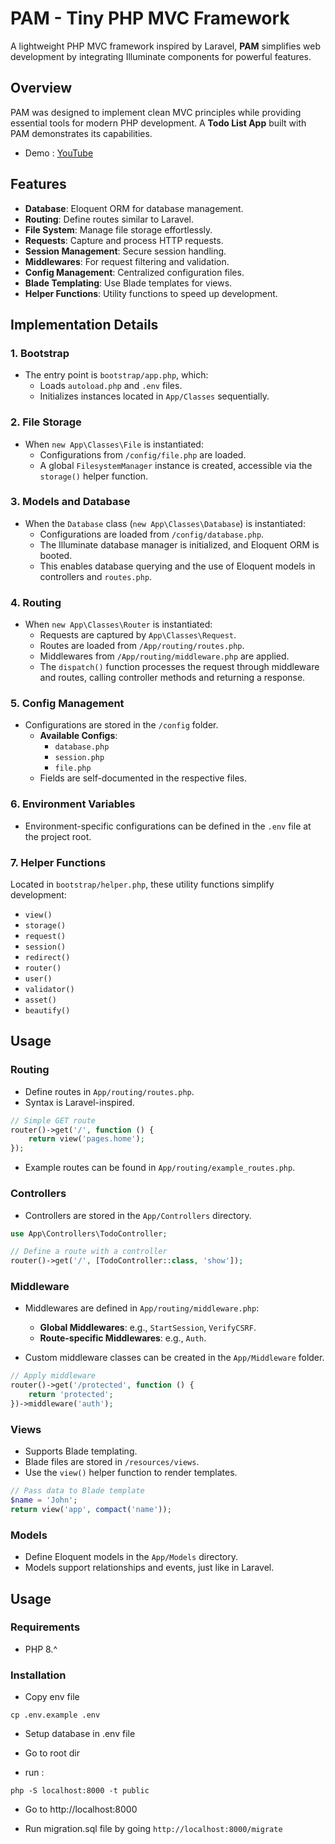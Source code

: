 # **PAM** - Tiny PHP MVC Framework

A lightweight PHP MVC framework inspired by Laravel, **PAM** simplifies web development by integrating Illuminate components for powerful features.

## **Overview**

PAM was designed to implement clean MVC principles while providing essential tools for modern PHP development. A **Todo List App** built with PAM demonstrates its capabilities.

- Demo : [YouTube](https://youtu.be/sj7AaQjmhCY?si=4nTvnt8kY7Mc5WtL)

## **Features**

- **Database**: Eloquent ORM for database management.
- **Routing**: Define routes similar to Laravel.
- **File System**: Manage file storage effortlessly.
- **Requests**: Capture and process HTTP requests.
- **Session Management**: Secure session handling.
- **Middlewares**: For request filtering and validation.
- **Config Management**: Centralized configuration files.
- **Blade Templating**: Use Blade templates for views.
- **Helper Functions**: Utility functions to speed up development.

## **Implementation Details**

### **1. Bootstrap**

- The entry point is `bootstrap/app.php`, which:
  - Loads `autoload.php` and `.env` files.
  - Initializes instances located in `App/Classes` sequentially.

### **2. File Storage**

- When `new App\Classes\File` is instantiated:
  - Configurations from `/config/file.php` are loaded.
  - A global `FilesystemManager` instance is created, accessible via the `storage()` helper function.

### **3. Models and Database**

- When the `Database` class (`new App\Classes\Database`) is instantiated:
  - Configurations are loaded from `/config/database.php`.
  - The Illuminate database manager is initialized, and Eloquent ORM is booted.
  - This enables database querying and the use of Eloquent models in controllers and `routes.php`.

### **4. Routing**

- When `new App\Classes\Router` is instantiated:
  - Requests are captured by `App\Classes\Request`.
  - Routes are loaded from `/App/routing/routes.php`.
  - Middlewares from `/App/routing/middleware.php` are applied.
  - The `dispatch()` function processes the request through middleware and routes, calling controller methods and returning a response.

### **5. Config Management**

- Configurations are stored in the `/config` folder.
  - **Available Configs**:
    - `database.php`
    - `session.php`
    - `file.php`
  - Fields are self-documented in the respective files.

### **6. Environment Variables**

- Environment-specific configurations can be defined in the `.env` file at the project root.

### **7. Helper Functions**

Located in `bootstrap/helper.php`, these utility functions simplify development:

- `view()`
- `storage()`
- `request()`
- `session()`
- `redirect()`
- `router()`
- `user()`
- `validator()`
- `asset()`
- `beautify()`

## **Usage**

### **Routing**

- Define routes in `App/routing/routes.php`.
- Syntax is Laravel-inspired.

```php
// Simple GET route
router()->get('/', function () {
    return view('pages.home');
});
```

- Example routes can be found in `App/routing/example_routes.php`.

### **Controllers**

- Controllers are stored in the `App/Controllers` directory.

```php
use App\Controllers\TodoController;

// Define a route with a controller
router()->get('/', [TodoController::class, 'show']);
```

### **Middleware**

- Middlewares are defined in `App/routing/middleware.php`:

  - **Global Middlewares**: e.g., `StartSession`, `VerifyCSRF`.
  - **Route-specific Middlewares**: e.g., `Auth`.

- Custom middleware classes can be created in the `App/Middleware` folder.

```php
// Apply middleware
router()->get('/protected', function () {
	return 'protected';
})->middleware('auth');
```

### **Views**

- Supports Blade templating.
- Blade files are stored in `/resources/views`.
- Use the `view()` helper function to render templates.

```php
// Pass data to Blade template
$name = 'John';
return view('app', compact('name'));
```

### **Models**

- Define Eloquent models in the `App/Models` directory.
- Models support relationships and events, just like in Laravel.

## Usage

### Requirements

- PHP 8.^

### Installation

- Copy env file

```
cp .env.example .env
```

- Setup database in .env file

- Go to root dir
- run :

```
php -S localhost:8000 -t public
```

- Go to http://localhost:8000

- Run migration.sql file by going `http://localhost:8000/migrate`
